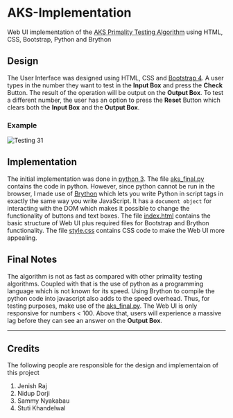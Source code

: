 # AKS-Implementation
Web UI implementation of the [AKS Primality Testing Algorithm](https://en.wikipedia.org/wiki/AKS_primality_test) using HTML, CSS, Bootstrap, Python and Brython

## Design

The User Interface was designed using HTML, CSS and [Bootstrap 4](https://getbootstrap.com/). A user types in the number they want to test in the **Input Box** and press the **Check** Button. The result of the operation will be output on the **Output Box**. To test a different number, the user has an option to press the **Reset** Button which clears both the **Input Box** and the **Output Box**.

### Example

![Testing 31](https://i.ibb.co/BPcNwnj/image.png)


## Implementation

The initial implementation was done in [python 3](https://www.python.org/). The file [aks_final.py](https://github.com/Sammy-Nyakabau/AKS-Implementation/blob/master/aks_final.py) contains the code in python. However, since python cannot be run in the browser, I made use of [Brython](https://brython.info/index.html) which lets you write Python in script tags in exactly the same way you write JavaScript. It has a `document object` for interacting with the DOM which makes it possible to change the functionality of buttons and text boxes. The file [index.html](https://github.com/Sammy-Nyakabau/AKS-Implementation/blob/master/Index.html) contains the basic structure of Web UI plus required files for Bootstrap and Brython functionality. The file [style.css](https://github.com/Sammy-Nyakabau/AKS-Implementation/blob/master/style.css) contains CSS code to make the Web UI more appealing.

## Final Notes

The algorithm is not as fast as compared with other primality testing algorithms. Coupled with that is the use of python as a programming language which is not known for its speed. Using Brython to compile the python code into javascript also adds to the speed overhead. Thus, for testing purposes, make use of the [aks_final.py](https://github.com/Sammy-Nyakabau/AKS-Implementation/blob/master/aks_final.py). The Web UI is only responsive for numbers < 100. Above that, users will experience a massive lag before they can see an answer on the **Output Box**. 

___

## Credits

The following people are responsible for the design and implementaion of this project
1. Jenish Raj
2. Nidup Dorji
3. Sammy Nyakabau
4. Stuti Khandelwal
    
